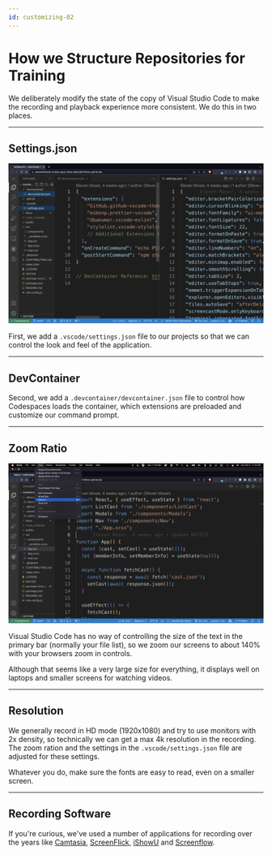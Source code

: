 ```yaml
---
id: customizing-02
---
```


# How we Structure Repositories for Training

We deliberately modify the state of the copy of Visual Studio Code to make the recording and playback experience more consistent. We do this in two places.

---

## Settings.json

![CodeSpaces](screenshots/codespaces_devcon_settings.png)

First, we add a `.vscode/settings.json` file to our projects so that we can control the look and feel of the application.

---

## DevContainer

Second, we add a `.devcontainer/devcontainer.json` file to control how Codespaces loads the container, which extensions are preloaded and customize our command prompt.

---

## Zoom Ratio

![CodeSpaces](screenshots/codespaces_zoom.png)

Visual Studio Code has no way of controlling the size of the text in the primary bar (normally your file list), so we zoom our screens to about 140% with your browsers zoom in controls. 

Although that seems like a very large size for everything, it displays well on laptops and smaller screens for watching videos.

---

## Resolution

We generally record in HD mode (1920x1080) and try to use monitors with 2x density, so technically we can get a max 4k resolution in the recording. The zoom ration and the settings in the `.vscode/settings.json` file are adjusted for these settings.

Whatever you do, make sure the fonts are easy to read, even on a smaller screen.

---

## Recording Software

If you're curious, we've used a number of applications for recording over the years like [Camtasia](https://www.techsmith.com/video-editor.html), [ScreenFlick](https://www.araelium.com/screenflick-mac-screen-recorder), [iShowU](https://www.shinywhitebox.com/ishowu-instant) and [Screenflow](https://www.telestream.net/screenflow/overview.htm). 
